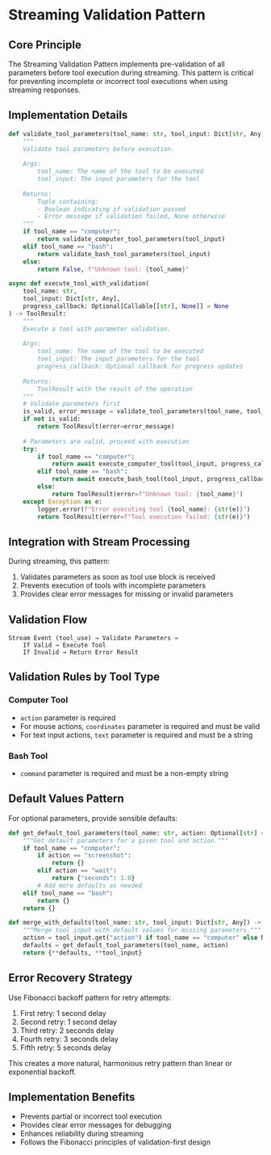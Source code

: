 # Streaming Validation Pattern

## Core Principle

The Streaming Validation Pattern implements pre-validation of all parameters before tool execution during streaming. This pattern is critical for preventing incomplete or incorrect tool executions when using streaming responses.

## Implementation Details

```python
def validate_tool_parameters(tool_name: str, tool_input: Dict[str, Any]) -> Tuple[bool, Optional[str]]:
    """
    Validate tool parameters before execution.
    
    Args:
        tool_name: The name of the tool to be executed
        tool_input: The input parameters for the tool
        
    Returns:
        Tuple containing:
        - Boolean indicating if validation passed
        - Error message if validation failed, None otherwise
    """
    if tool_name == "computer":
        return validate_computer_tool_parameters(tool_input)
    elif tool_name == "bash":
        return validate_bash_tool_parameters(tool_input)
    else:
        return False, f"Unknown tool: {tool_name}"

async def execute_tool_with_validation(
    tool_name: str, 
    tool_input: Dict[str, Any],
    progress_callback: Optional[Callable[[str], None]] = None
) -> ToolResult:
    """
    Execute a tool with parameter validation.
    
    Args:
        tool_name: The name of the tool to be executed
        tool_input: The input parameters for the tool
        progress_callback: Optional callback for progress updates
        
    Returns:
        ToolResult with the result of the operation
    """
    # Validate parameters first
    is_valid, error_message = validate_tool_parameters(tool_name, tool_input)
    if not is_valid:
        return ToolResult(error=error_message)
    
    # Parameters are valid, proceed with execution
    try:
        if tool_name == "computer":
            return await execute_computer_tool(tool_input, progress_callback)
        elif tool_name == "bash":
            return await execute_bash_tool(tool_input, progress_callback)
        else:
            return ToolResult(error=f"Unknown tool: {tool_name}")
    except Exception as e:
        logger.error(f"Error executing tool {tool_name}: {str(e)}")
        return ToolResult(error=f"Tool execution failed: {str(e)}")
```

## Integration with Stream Processing

During streaming, this pattern:

1. Validates parameters as soon as tool use block is received
2. Prevents execution of tools with incomplete parameters
3. Provides clear error messages for missing or invalid parameters

## Validation Flow

```
Stream Event (tool_use) → Validate Parameters → 
    If Valid → Execute Tool
    If Invalid → Return Error Result
```

## Validation Rules by Tool Type

### Computer Tool

- `action` parameter is required
- For mouse actions, `coordinates` parameter is required and must be valid
- For text input actions, `text` parameter is required and must be a string

### Bash Tool

- `command` parameter is required and must be a non-empty string

## Default Values Pattern

For optional parameters, provide sensible defaults:

```python
def get_default_tool_parameters(tool_name: str, action: Optional[str] = None) -> Dict[str, Any]:
    """Get default parameters for a given tool and action."""
    if tool_name == "computer":
        if action == "screenshot":
            return {}
        elif action == "wait":
            return {"seconds": 1.0}
        # Add more defaults as needed
    elif tool_name == "bash":
        return {}
    return {}

def merge_with_defaults(tool_name: str, tool_input: Dict[str, Any]) -> Dict[str, Any]:
    """Merge tool input with default values for missing parameters."""
    action = tool_input.get("action") if tool_name == "computer" else None
    defaults = get_default_tool_parameters(tool_name, action)
    return {**defaults, **tool_input}
```

## Error Recovery Strategy

Use Fibonacci backoff pattern for retry attempts:

1. First retry: 1 second delay
2. Second retry: 1 second delay 
3. Third retry: 2 seconds delay
4. Fourth retry: 3 seconds delay
5. Fifth retry: 5 seconds delay

This creates a more natural, harmonious retry pattern than linear or exponential backoff.

## Implementation Benefits

- Prevents partial or incorrect tool execution
- Provides clear error messages for debugging
- Enhances reliability during streaming
- Follows the Fibonacci principles of validation-first design